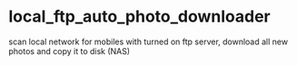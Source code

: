 # local_ftp_auto_photo_downloader
scan local network for mobiles with turned on ftp server, download all new photos and copy it to disk (NAS)
